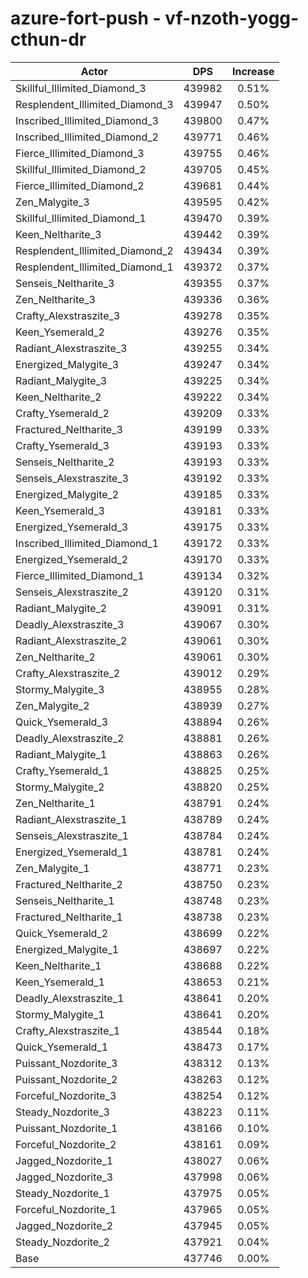 # azure-fort-push - vf-nzoth-yogg-cthun-dr
| Actor | DPS | Increase |
|---|:---:|:---:|
|Skillful_Illimited_Diamond_3|439982|0.51%|
|Resplendent_Illimited_Diamond_3|439947|0.50%|
|Inscribed_Illimited_Diamond_3|439800|0.47%|
|Inscribed_Illimited_Diamond_2|439771|0.46%|
|Fierce_Illimited_Diamond_3|439755|0.46%|
|Skillful_Illimited_Diamond_2|439705|0.45%|
|Fierce_Illimited_Diamond_2|439681|0.44%|
|Zen_Malygite_3|439595|0.42%|
|Skillful_Illimited_Diamond_1|439470|0.39%|
|Keen_Neltharite_3|439442|0.39%|
|Resplendent_Illimited_Diamond_2|439434|0.39%|
|Resplendent_Illimited_Diamond_1|439372|0.37%|
|Senseis_Neltharite_3|439355|0.37%|
|Zen_Neltharite_3|439336|0.36%|
|Crafty_Alexstraszite_3|439278|0.35%|
|Keen_Ysemerald_2|439276|0.35%|
|Radiant_Alexstraszite_3|439255|0.34%|
|Energized_Malygite_3|439247|0.34%|
|Radiant_Malygite_3|439225|0.34%|
|Keen_Neltharite_2|439222|0.34%|
|Crafty_Ysemerald_2|439209|0.33%|
|Fractured_Neltharite_3|439199|0.33%|
|Crafty_Ysemerald_3|439193|0.33%|
|Senseis_Neltharite_2|439193|0.33%|
|Senseis_Alexstraszite_3|439192|0.33%|
|Energized_Malygite_2|439185|0.33%|
|Keen_Ysemerald_3|439181|0.33%|
|Energized_Ysemerald_3|439175|0.33%|
|Inscribed_Illimited_Diamond_1|439172|0.33%|
|Energized_Ysemerald_2|439170|0.33%|
|Fierce_Illimited_Diamond_1|439134|0.32%|
|Senseis_Alexstraszite_2|439120|0.31%|
|Radiant_Malygite_2|439091|0.31%|
|Deadly_Alexstraszite_3|439067|0.30%|
|Radiant_Alexstraszite_2|439061|0.30%|
|Zen_Neltharite_2|439061|0.30%|
|Crafty_Alexstraszite_2|439012|0.29%|
|Stormy_Malygite_3|438955|0.28%|
|Zen_Malygite_2|438939|0.27%|
|Quick_Ysemerald_3|438894|0.26%|
|Deadly_Alexstraszite_2|438881|0.26%|
|Radiant_Malygite_1|438863|0.26%|
|Crafty_Ysemerald_1|438825|0.25%|
|Stormy_Malygite_2|438820|0.25%|
|Zen_Neltharite_1|438791|0.24%|
|Radiant_Alexstraszite_1|438789|0.24%|
|Senseis_Alexstraszite_1|438784|0.24%|
|Energized_Ysemerald_1|438781|0.24%|
|Zen_Malygite_1|438771|0.23%|
|Fractured_Neltharite_2|438750|0.23%|
|Senseis_Neltharite_1|438748|0.23%|
|Fractured_Neltharite_1|438738|0.23%|
|Quick_Ysemerald_2|438699|0.22%|
|Energized_Malygite_1|438697|0.22%|
|Keen_Neltharite_1|438688|0.22%|
|Keen_Ysemerald_1|438653|0.21%|
|Deadly_Alexstraszite_1|438641|0.20%|
|Stormy_Malygite_1|438641|0.20%|
|Crafty_Alexstraszite_1|438544|0.18%|
|Quick_Ysemerald_1|438473|0.17%|
|Puissant_Nozdorite_3|438312|0.13%|
|Puissant_Nozdorite_2|438263|0.12%|
|Forceful_Nozdorite_3|438254|0.12%|
|Steady_Nozdorite_3|438223|0.11%|
|Puissant_Nozdorite_1|438166|0.10%|
|Forceful_Nozdorite_2|438161|0.09%|
|Jagged_Nozdorite_1|438027|0.06%|
|Jagged_Nozdorite_3|437998|0.06%|
|Steady_Nozdorite_1|437975|0.05%|
|Forceful_Nozdorite_1|437965|0.05%|
|Jagged_Nozdorite_2|437945|0.05%|
|Steady_Nozdorite_2|437921|0.04%|
|Base|437746|0.00%|
